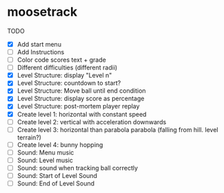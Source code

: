 moosetrack
==========

TODO

- [X] Add start menu
- [ ] Add Instructions
- [ ] Color code scores text + grade
- [ ] Different difficulties (different radii)
- [X] Level Structure: display "Level n"
- [X] Level Structure: countdown to start?
- [X] Level Structure: Move ball until end condition
- [X] Level Structure: display score as percentage
- [X] Level Structure: post-mortem player replay
- [X] Create level 1: horizontal with constant speed
- [ ] Create level 2: vertical with acceleration downwards
- [ ] Create level 3: horizontal than parabola parabola (falling from hill. level terrain?)
- [ ] Create level 4: bunny hopping
- [ ] Sound: Menu music
- [ ] Sound: Level music
- [ ] Sound: sound when tracking ball correctly
- [ ] Sound: Start of Level Sound
- [ ] Sound: End of Level Sound
